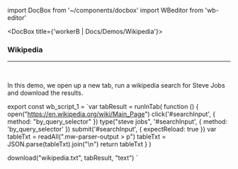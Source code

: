 import DocBox from '~/components/docbox'
import WBeditor from 'wb-editor'

<DocBox title={'workerB | Docs/Demos/Wikipedia'}>

### **Wikipedia**
<hr/>
<br/>

In this demo, we open up a new tab, run a wikipedia search for Steve Jobs and download the results.

export const wb_script_1 = `var tabResult = runInTab(
    function () {
        open("https://en.wikipedia.org/wiki/Main_Page")
        click('#searchInput', { method: "by_query_selector" })
        type("steve jobs", '#searchInput', { method: 'by_query_selector' })
        submit('#searchInput', { expectReload: true })
        var tableTxt = readAll(".mw-parser-output > p")
        tableTxt = JSON.parse(tableTxt).join("\\n")
        return tableTxt
    }
)
    
download("wikipedia.txt", tabResult, "text")
`

<WBeditor
    code = {wb_script_1}
    readOnly = {true}
    showShareIcon={false}
/>

</DocBox>